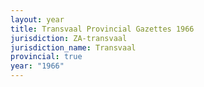 ```yaml
---
layout: year
title: Transvaal Provincial Gazettes 1966
jurisdiction: ZA-transvaal
jurisdiction_name: Transvaal
provincial: true
year: "1966"
---
```

